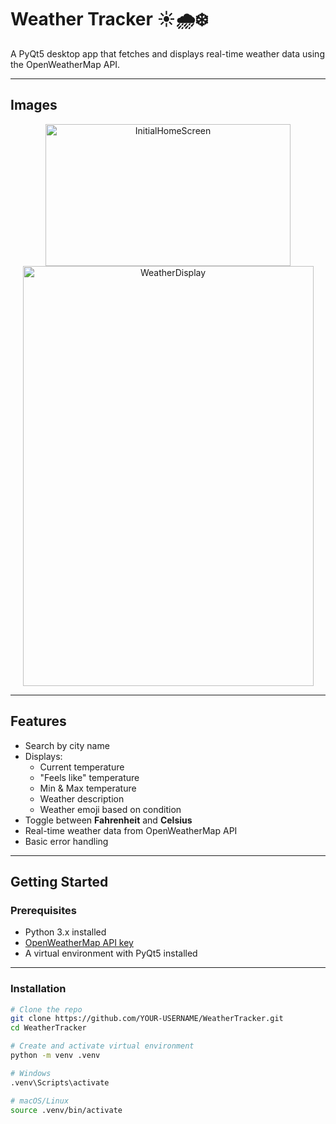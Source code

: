 # Weather Tracker ☀️🌧️❄️

A PyQt5 desktop app that fetches and displays real-time weather data using the OpenWeatherMap API.

---

## Images
<p align="center">
  <img width="392" height="227" alt="InitialHomeScreen" src="https://github.com/user-attachments/assets/2bb3d2f2-532f-44e0-9ff5-38676f55cee8" />
  <img width="465" height="672" alt="WeatherDisplay" src="https://github.com/user-attachments/assets/b58a220f-b839-46c0-8c3b-c47ee1b10e22" />
</p>

---

## Features

- Search by city name
- Displays:
  - Current temperature
  - "Feels like" temperature
  - Min & Max temperature
  - Weather description
  - Weather emoji based on condition
- Toggle between **Fahrenheit** and **Celsius**
- Real-time weather data from OpenWeatherMap API
- Basic error handling

---

## Getting Started

### Prerequisites

- Python 3.x installed
- [OpenWeatherMap API key](https://home.openweathermap.org/users/sign_up)
- A virtual environment with PyQt5 installed

---

### Installation

```bash
# Clone the repo
git clone https://github.com/YOUR-USERNAME/WeatherTracker.git
cd WeatherTracker

# Create and activate virtual environment
python -m venv .venv

# Windows
.venv\Scripts\activate

# macOS/Linux
source .venv/bin/activate
